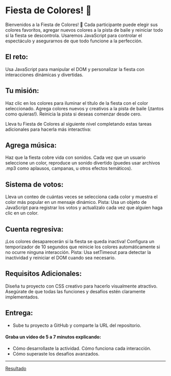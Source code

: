 # Fiesta de Colores! 🎨

Bienvenidos a la Fiesta de Colores! 🎨 Cada participante puede elegir sus colores favoritos, agregar nuevos colores a la pista de baile y reiniciar todo si la fiesta se descontrola. Usaremos JavaScript para controlar el espectáculo y asegurarnos de que todo funcione a la perfección.

## El reto:

Usa JavaScript para manipular el DOM y personalizar la fiesta con interacciones dinámicas y divertidas.

## Tu misión:

Haz clic en los colores para iluminar el título de la fiesta con el color seleccionado.
Agrega colores nuevos y creativos a la pista de baile (¡tantos como quieras!).
Reinicia la pista si deseas comenzar desde cero.

Lleva tu Fiesta de Colores al siguiente nivel completando estas tareas adicionales para hacerla más interactiva:

## Agrega música:

Haz que la fiesta cobre vida con sonidos. Cada vez que un usuario seleccione un color, reproduce un sonido divertido (puedes usar archivos .mp3 como aplausos, campanas, u otros efectos temáticos).

## Sistema de votos:

Lleva un conteo de cuántas veces se selecciona cada color y muestra el color más popular en un mensaje dinámico.
Pista: Usa un objeto de JavaScript para registrar los votos y actualízalo cada vez que alguien haga clic en un color.

## Cuenta regresiva:

¡Los colores desaparecerán si la fiesta se queda inactiva! Configura un temporizador de 10 segundos que reinicie los colores automáticamente si no ocurre ninguna interacción.
Pista: Usa setTimeout para detectar la inactividad y reiniciar el DOM cuando sea necesario.

## Requisitos Adicionales:

Diseña tu proyecto con CSS creativo para hacerlo visualmente atractivo.
Asegúrate de que todas las funciones y desafíos estén claramente implementados.

## Entrega:

- Sube tu proyecto a GitHub y comparte la URL del repositorio.

#### Graba un video de 5 a 7 minutos explicando:

- Cómo desarrollaste la actividad.
  Cómo funciona cada interacción.
- Cómo superaste los desafíos avanzados.

---

[Resultado](https://edwarsuarezq.github.io/Pista_de_colores/)

